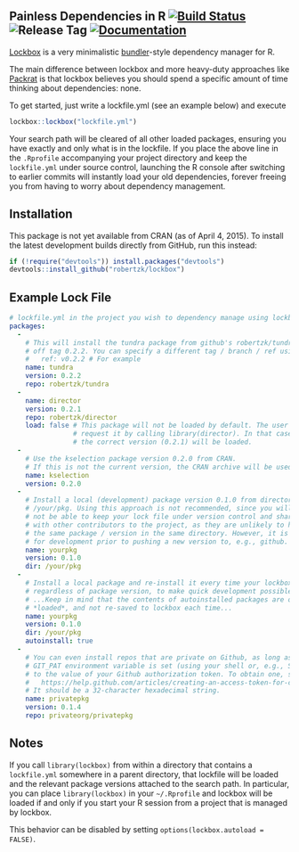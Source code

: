 Painless Dependencies in R [![Build Status](https://img.shields.io/travis/robertzk/lockbox.svg)](https://travis-ci.org/robertzk/lockbox) ![Release Tag](https://img.shields.io/github/tag/robertzk/lockbox.svg) [![Documentation](https://img.shields.io/badge/rocco--docs-%E2%9C%93-blue.svg)](http://robertzk.github.io/lockbox/)
-------------

[Lockbox](https://screen.yahoo.com/gore-bush-first-debate-strategery-050000058.html) is
a very minimalistic [bundler](http://bundler.io/)-style dependency manager for R.

The main difference between lockbox and more heavy-duty approaches like [Packrat](https://github.com/rstudio/packrat)
is that lockbox believes you should spend a specific amount of time
thinking about dependencies: none.

To get started, just write a lockfile.yml (see an example below) and execute

```r
lockbox::lockbox("lockfile.yml")
```

Your search path will be cleared of all other loaded packages, ensuring you
have exactly and only what is in the lockfile. If you place the above line
in the `.Rprofile` accompanying your project directory and keep the 
`lockfile.yml` under source control, launching the R console after
switching to earlier commits will instantly load your old dependencies,
forever freeing you from having to worry about dependency management.

Installation
------------

This package is not yet available from CRAN (as of April 4, 2015).
To install the latest development builds directly from GitHub, run this instead:

```R
if (!require("devtools")) install.packages("devtools")
devtools::install_github("robertzk/lockbox")
```

Example Lock File
-----------------

```yml
# lockfile.yml in the project you wish to dependency manage using lockbox
packages:
  -
    # This will install the tundra package from github's robertzk/tundra repo
    # off tag 0.2.2. You can specify a different tag / branch / ref using:
    #   ref: v0.2.2 # For example
    name: tundra
    version: 0.2.2
    repo: robertzk/tundra
  -
    name: director
    version: 0.2.1
    repo: robertzk/director
    load: false # This package will not be loaded by default. The user must
                # request it by calling library(director). In that case,
                # the correct version (0.2.1) will be loaded.
  -
    # Use the kselection package version 0.2.0 from CRAN.
    # If this is not the current version, the CRAN archive will be used.
    name: kselection
    version: 0.2.0
  -
    # Install a local (development) package version 0.1.0 from directory
    # /your/pkg. Using this approach is not recommended, since you will
    # not be able to keep your lock file under version control and shareable
    # with other contributors to the project, as they are unlikely to have
    # the same package / version in the same directory. However, it is useful
    # for development prior to pushing a new version to, e.g., github.
    name: yourpkg
    version: 0.1.0
    dir: /your/pkg
  -
    # Install a local package and re-install it every time your lockbox loads
    # regardless of package version, to make quick development possible.
    # ...Keep in mind that the contents of autoinstalled packages are only
    # *loaded*, and not re-saved to lockbox each time...
    name: yourpkg
    version: 0.1.0
    dir: /your/pkg
    autoinstall: true
  -
    # You can even install repos that are private on Github, as long as your
    # GIT_PAT environment variable is set (using your shell or, e.g., Sys.setenv)
    # to the value of your Github authorization token. To obtain one, see:
    #   https://help.github.com/articles/creating-an-access-token-for-command-line-use/
    # It should be a 32-character hexadecimal string.
    name: privatepkg
    version: 0.1.4
    repo: privateorg/privatepkg
```

Notes
-----

If you call `library(lockbox)` from within a directory that contains
a `lockfile.yml` somewhere in a parent directory, that lockfile
will be loaded and the relevant package versions attached to the 
search path. In particular, you can place `library(lockbox)` in
your `~/.Rprofile` and lockbox will be loaded if and only if
you start your R session from a project that is managed by lockbox.

This behavior can be disabled by setting `options(lockbox.autoload = FALSE)`.
